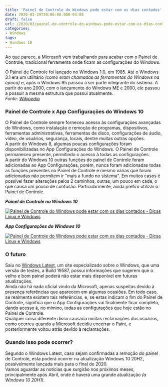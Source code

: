 ```yaml
---
title: 'Painel de Controle do Windows pode estar com os dias contados'
date: 2020-03-29T20:06:00.000-03:00
draft: false
url: /2020/03/painel-de-controle-do-windows-pode-estar-com-os-dias-contados.html
categories:
- Windows
tags: 
- Windows 10
---
```

Ao que parece, a Microsoft vem trabalhando para acabar com o Painel de Controle, tradicional ferramenta onde ficam as configurações do Windows.


O Painel de Controle foi lançado no Windows 1.0, em 1985. Até o Windows 3.1 era um utilitário _(como eram chamadas as ferramentas do Windows na época)_ e, após o Windows 95 passou a ser parte integrante do sistema. A partir do ano 2000, com o lançamento do Windows ME e 2000, ele passou a possuir a mesma estrutura que possui atualmente.  
_Fonte: [Wikipedia](https://pt.wikipedia.org/wiki/Painel_de_Controle_(Windows))_  
  

### Painel de Controle x App Configurações do Windows 10

  
O Painel de Controle sempre forneceu acesso às configurações avançadas do Windows, como instalação e remoção de programas, dispositivos, ferramentas administrativas, ferramentas de disco, configurações de áudio, vídeo, de usuários, segurança, locais, dentre muitas outras opções.  
A partir do Windows 8, algumas poucas configurações foram disponibilizadas no App Configurações do Windows. O Painel de Controle permaneceu presente, permitindo o acesso à todas as configurações.  
A partir do Windows 10 outras funções do painel de Controle foram adicionadas ao App Configurações, porém, nunca foram adicionadas todas as funções presentes no Painel de Controle e mesmo várias que foram adicionadas não permitem ir "mais a fundo no sistema". Em muitos casos é possível fazer alterações pelos 2 caminhos, outras, um pouco em cada, o que causa um pouco de confusão. Particularmente, ainda prefiro utilizar o Painel de Controle.  
  
_**Painel de Controle no Windows 10**_  
  
[![Painel de Controle do Windows pode estar com os dias contados - Dicas Linux e Windows](https://1.bp.blogspot.com/-GryV0kdTZrw/XoEk1BkNJZI/AAAAAAAAOdA/J4ibG9ylHOofuyNIVuJeKMKW1X8G9fz2QCNcBGAsYHQ/s640/Painel1.png "Painel de Controle do Windows pode estar com os dias contados - Dicas Linux e Windows")](https://1.bp.blogspot.com/-GryV0kdTZrw/XoEk1BkNJZI/AAAAAAAAOdA/J4ibG9ylHOofuyNIVuJeKMKW1X8G9fz2QCNcBGAsYHQ/s1600/Painel1.png)  
  
_**App Configurações do Windows 10**_  
  
[![Painel de Controle do Windows pode estar com os dias contados - Dicas Linux e Windows](https://3.bp.blogspot.com/-UP8QiiyYv1g/XoEk1S00E_I/AAAAAAAAOdE/b1lXuu_lbEEI0swi3rmZJc67I3tu3GdFQCNcBGAsYHQ/s640/Painel2.png "Painel de Controle do Windows pode estar com os dias contados - Dicas Linux e Windows")](https://3.bp.blogspot.com/-UP8QiiyYv1g/XoEk1S00E_I/AAAAAAAAOdE/b1lXuu_lbEEI0swi3rmZJc67I3tu3GdFQCNcBGAsYHQ/s1600/Painel2.png)  
  

### O futuro

  
Saiu no [Windows Latest](https://www.windowslatest.com/2020/03/23/windows-10-control-panel-migration/), um site especializado sobre o Windows, que uma versão de testes, a Build 19587, possui informações que sugerem que o velho e bom painel poderá não estar mais disponível em futuras atualizações.  
Ainda não há nada oficial vindo da Microsoft, apenas suspeitas devido à presença referências que aparecem em algumas ocasiões. Em todo caso, se realmenta existem tais referências, e, se estas indicam o fim do Painel de Controle, significa que o App Configurações vai finalmente ficar completo, dando acesso à, no mímino, todas as configurações que hoje estão no Painel de Controle.  
Qualquer coisa diferente disso causaria muitas reclamações dos usuários, como ocorreu quando a Microsoft decidiu encerrar o Paint, e posteriormente voltou atrás devido à reclamações.  
  

### Quando isso pode ocorrer?

  
Segundo o Windows Latest, caso sejam confirmadas a remoção do painel de Controle, esta poderá ocorrer na atualização Windows 10 20H2, possivelmente lançada mais para o final de 2020.  
Vamos aguardar as notícias que surgirão nos próximos meses, principalmente após Abril, onde é haverá uma grande atualização _(a Windows 10 20H1)_.
